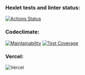 ### Hexlet tests and linter status:
[![Actions Status](https://github.com/floydezus/frontend-project-lvl3/workflows/hexlet-check/badge.svg)](https://github.com/floydezus/frontend-project-lvl3/actions)

### Codeclimate:
[![Maintainability](https://api.codeclimate.com/v1/badges/83674ae8ebf2471e9815/maintainability)](https://codeclimate.com/github/floydezus/frontend-project-lvl3/maintainability)
[![Test Coverage](https://api.codeclimate.com/v1/badges/83674ae8ebf2471e9815/test_coverage)](https://codeclimate.com/github/floydezus/frontend-project-lvl3/test_coverage)

### Vercel:
![Vercel](https://vercelbadge.vercel.app/api/floydezus/frontend-project-lvl3)
